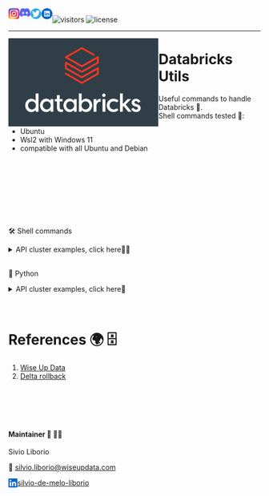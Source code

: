 <a href="https://github.com/wiseupdata/wiseupdata">
  <img align="left" alt="Wise Up Data's Instagram" width="22px" src="https://raw.githubusercontent.com/wiseupdata/wiseupdata/main/assets/instagram.png" />   
</a> 
<a href="https://github.com/wiseupdata/wiseupdata">
  <img align="left" alt="wise Up Data's Discord" width="22px" src="https://raw.githubusercontent.com/wiseupdata/wiseupdata/main/assets/discord.png" />
</a>
<a href="https://github.com/wiseupdata/wiseupdata">
  <img align="left" alt="wise Up Data | Twitter" width="22px" src="https://raw.githubusercontent.com/wiseupdata/wiseupdata/main/assets/twitter.png" />
</a>
<a href="https://github.com/wiseupdata/wiseupdata">
  <img align="left" alt="wise Up Data's LinkedIN" width="22px" src="https://raw.githubusercontent.com/wiseupdata/wiseupdata/main/assets/linkedin.png" />
</a>

![visitors](https://visitor-badge.glitch.me/badge?page_id=wiseupdata.databricks&left_color=green&right_color=black)
![license](https://img.shields.io/github/license/wiseupdata/databricks)

---

<a name="readme-top"></a>

<a href="https://github.com/wiseupdata/wiseupdata">
<img align="left" alt="img" src="assets/databricks.png" width="300" />
</a>

<h1>
Databricks Utils
</h1>
Useful commands to handle Databricks 🚀. <br>
Shell commands tested 🎯: <br>

  - Ubuntu 
  - Wsl2 with Windows 11 
  - compatible with all Ubuntu and Debian
<br>
<br>
<br>
<br>
<br>
<br>
<br>


🛠️ Shell commands 

<details>
<summary>
  API cluster examples, click here🧑‍💻
</summary>
<details>
<summary>
  Requirements ⛏️
</summary>

 - jq `sudo apt install jq`

</details>
<details>
<summary>
 Credentials 🗝️
</summary>

### 🛂 Create a file with your credentials 

> credentials.sh [file example]
```
#!/bin/bash
API_TOKEN=dap111111111111111111111111-1
API_END_POINT=https://adb-11111111111111.1.azuredatabricks.net/api/2.0
USER=user@email.net
```

###  ⏳ Loading the credentials to environment
```
# load
source credentials.sh

#check
echo $API_END_POINT
```

</details>

<br>

# ☄️ Cluster commands


### 🌱 Create a simple cluster
```
curl -H "Authorization: Bearer $API_TOKEN" -X POST -H 'Content-Type: application/json' -d '
{
  "cluster_name": "my-cluster",
  "spark_version": "11.3.x-scala2.12",
  "node_type_id": "Standard_D3_v2",
  "spark_conf": {
    "spark.speculation": true
  },
   "autoscale": {
        "min_workers": 1,
        "max_workers": 4
    }
}
' $API_END_POINT/clusters/create
```

### 💣 Delete a cluster
```
curl -H "Authorization: Bearer $API_TOKEN" -X POST -H 'Content-Type: application/json' -d '
{ 
  "cluster_id": "0411-102222-j1tg6v6a" 
}
' $API_END_POINT/clusters/delete
```

### 🤖 Get cluster config 
```
curl -H "Authorization: Bearer $API_TOKEN" -X POST -H 'Content-Type: application/json' $API_END_POINT/clusters/get \
--data '{ "cluster_id": "0111-010002-61n4lz49" }' | jq .
```

### 👣 Change the owner of the cluster
```
curl -H "Authorization: Bearer $API_TOKEN" -X POST -H 'Content-Type: application/json' $API_END_POINT/clusters/change-owner \
--data '{"cluster_id": "0127-010001-9datovv7", "owner_username": $USER }' | jq .
```

### 🕵️ Get user permissions levels in the cluster
```
curl -H "Authorization: Bearer $API_TOKEN" -X GET -H 'Content-Type: application/json' $API_END_POINT/permissions/clusters/0110-010002-j8sq1p9s/permissionLevels | jq .
```

### 🪁 Get permissions to the cluster
```
curl -H "Authorization: Bearer $API_TOKEN" -X GET -H 'Content-Type: application/json' $API_END_POINT/permissions/clusters/0110-010002-j8sq1p9s | jq .
```

### 🤝 Give permissions to another user in your cluster
```
curl -H "Authorization: Bearer $API_TOKEN" -X PATCH -H 'Content-Type: application/json' $API_END_POINT/preview/permissions/clusters/0406-010001-5ms481wi \
--data '{ "access_control_list": [ { "user_name": $USER, "permission_level": "CAN_MANAGE" } ] }' | jq .
```

<br>

</details>

<br>

🐍 Python 

<details>
<summary>
  API cluster examples, click here🔗
</summary>


### Under construction 🛠️

```
echo "wait"
```

</details>

<br>
<br>

# References 🌍 🗄️

1. [Wise Up Data](https://github.com/wiseupdata)
1. [Delta rollback](https://delta.io/blog/2022-10-03-rollback-delta-lake-restore/)

<br><br>
---

#### Maintainer 🤗 👨‍💻

Sivio Liborio

📧 silvio.liborio@wiseupdata.com

<a href="https://www.linkedin.com/in/silvio-de-melo-liborio">silvio-de-melo-liborio <img align="left" alt="LinkedIN" width="18px" src="https://raw.githubusercontent.com/wiseupdata/wsl-latest/main/assets/linkedin.svg" />
</a>
